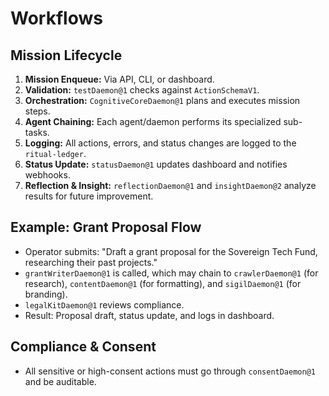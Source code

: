 # Workflows

## Mission Lifecycle

1. **Mission Enqueue:** Via API, CLI, or dashboard.
2. **Validation:** `testDaemon@1` checks against `ActionSchemaV1`.
3. **Orchestration:** `CognitiveCoreDaemon@1` plans and executes mission steps.
4. **Agent Chaining:** Each agent/daemon performs its specialized sub-tasks.
5. **Logging:** All actions, errors, and status changes are logged to the `ritual-ledger`.
6. **Status Update:** `statusDaemon@1` updates dashboard and notifies webhooks.
7. **Reflection & Insight:** `reflectionDaemon@1` and `insightDaemon@2` analyze results for future improvement.

## Example: Grant Proposal Flow

- Operator submits: "Draft a grant proposal for the Sovereign Tech Fund, researching their past projects."
- `grantWriterDaemon@1` is called, which may chain to `crawlerDaemon@1` (for research), `contentDaemon@1` (for formatting), and `sigilDaemon@1` (for branding).
- `legalKitDaemon@1` reviews compliance.
- Result: Proposal draft, status update, and logs in dashboard.

## Compliance & Consent

- All sensitive or high-consent actions must go through `consentDaemon@1` and be auditable.